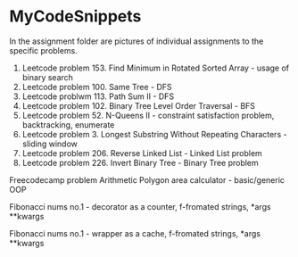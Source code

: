 # MyCodeSnippets
In the assignment folder are pictures of individual assignments to the specific problems.

1. Leetcode problem 153. Find Minimum in Rotated Sorted Array - usage of binary search
2. Leetcode problem 100. Same Tree - DFS
3. Leetcode problwm 113. Path Sum II - DFS
4. Leetcode problem 102. Binary Tree Level Order Traversal - BFS
5. Leetcode problem 52. N-Queens II - constraint satisfaction problem, backtracking, enumerate
6. Leetcode problem 3. Longest Substring Without Repeating Characters - sliding window
7. Leetcode problem 206. Reverse Linked List - Linked List problem
8. Leetcode problem 226. Invert Binary Tree - Binary Tree problem

Freecodecamp problem Arithmetic Polygon area calculator - basic/generic OOP

Fibonacci nums no.1 - decorator as a counter, f-fromated strings, *args **kwargs

Fibonacci nums no.1 - wrapper as a cache, f-fromated strings, *args **kwargs
